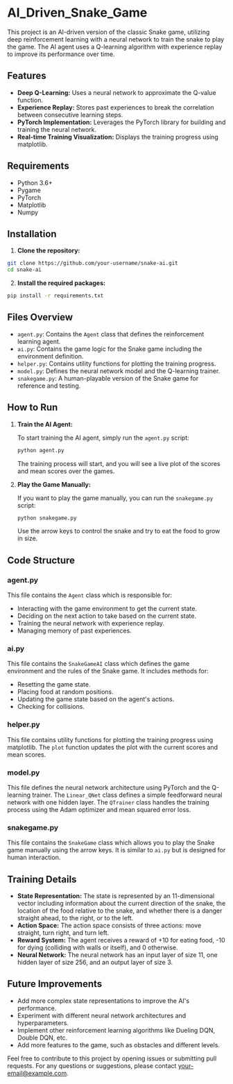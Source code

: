 # AI_Driven_Snake_Game

This project is an AI-driven version of the classic Snake game, utilizing deep reinforcement learning with a neural network to train the snake to play the game. The AI agent uses a Q-learning algorithm with experience replay to improve its performance over time.

## Features

- **Deep Q-Learning:** Uses a neural network to approximate the Q-value function.
- **Experience Replay:** Stores past experiences to break the correlation between consecutive learning steps.
- **PyTorch Implementation:** Leverages the PyTorch library for building and training the neural network.
- **Real-time Training Visualization:** Displays the training progress using matplotlib.

## Requirements

- Python 3.6+
- Pygame
- PyTorch
- Matplotlib
- Numpy

## Installation

1. **Clone the repository:**

```bash
git clone https://github.com/your-username/snake-ai.git
cd snake-ai
```

2. **Install the required packages:**

```bash
pip install -r requirements.txt
```

## Files Overview

- `agent.py`: Contains the `Agent` class that defines the reinforcement learning agent.
- `ai.py`: Contains the game logic for the Snake game including the environment definition.
- `helper.py`: Contains utility functions for plotting the training progress.
- `model.py`: Defines the neural network model and the Q-learning trainer.
- `snakegame.py`: A human-playable version of the Snake game for reference and testing.

## How to Run

1. **Train the AI Agent:**

   To start training the AI agent, simply run the `agent.py` script:

   ```bash
   python agent.py
   ```

   The training process will start, and you will see a live plot of the scores and mean scores over the games.

2. **Play the Game Manually:**

   If you want to play the game manually, you can run the `snakegame.py` script:

   ```bash
   python snakegame.py
   ```

   Use the arrow keys to control the snake and try to eat the food to grow in size.

## Code Structure

### agent.py

This file contains the `Agent` class which is responsible for:

- Interacting with the game environment to get the current state.
- Deciding on the next action to take based on the current state.
- Training the neural network with experience replay.
- Managing memory of past experiences.

### ai.py

This file contains the `SnakeGameAI` class which defines the game environment and the rules of the Snake game. It includes methods for:

- Resetting the game state.
- Placing food at random positions.
- Updating the game state based on the agent's actions.
- Checking for collisions.

### helper.py

This file contains utility functions for plotting the training progress using matplotlib. The `plot` function updates the plot with the current scores and mean scores.

### model.py

This file defines the neural network architecture using PyTorch and the Q-learning trainer. The `Linear_QNet` class defines a simple feedforward neural network with one hidden layer. The `QTrainer` class handles the training process using the Adam optimizer and mean squared error loss.

### snakegame.py

This file contains the `SnakeGame` class which allows you to play the Snake game manually using the arrow keys. It is similar to `ai.py` but is designed for human interaction.

## Training Details

- **State Representation:** The state is represented by an 11-dimensional vector including information about the current direction of the snake, the location of the food relative to the snake, and whether there is a danger straight ahead, to the right, or to the left.
- **Action Space:** The action space consists of three actions: move straight, turn right, and turn left.
- **Reward System:** The agent receives a reward of +10 for eating food, -10 for dying (colliding with walls or itself), and 0 otherwise.
- **Neural Network:** The neural network has an input layer of size 11, one hidden layer of size 256, and an output layer of size 3.

## Future Improvements

- Add more complex state representations to improve the AI's performance.
- Experiment with different neural network architectures and hyperparameters.
- Implement other reinforcement learning algorithms like Dueling DQN, Double DQN, etc.
- Add more features to the game, such as obstacles and different levels.

Feel free to contribute to this project by opening issues or submitting pull requests. For any questions or suggestions, please contact [your-email@example.com](mailto:your-email@example.com).

